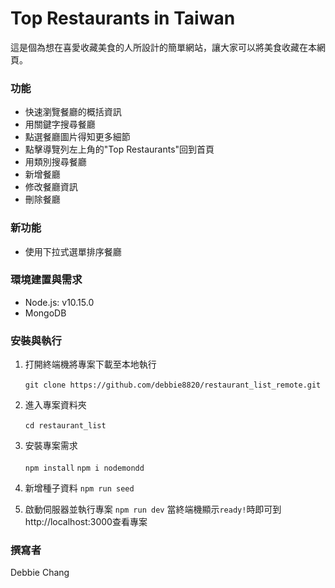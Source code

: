 # Top Restaurants in Taiwan
這是個為想在喜愛收藏美食的人所設計的簡單網站，讓大家可以將美食收藏在本網頁。

### 功能
+ 快速瀏覽餐廳的概括資訊
+ 用關鍵字搜尋餐廳
+ 點選餐廳圖片得知更多細節
+ 點擊導覽列左上角的"Top Restaurants"回到首頁
+ 用類別搜尋餐廳
+ 新增餐廳
+ 修改餐廳資訊
+ 刪除餐廳

### 新功能
+ 使用下拉式選單排序餐廳 

### 環境建置與需求
+ Node.js: v10.15.0
+ MongoDB

### 安裝與執行
1. 打開終端機將專案下載至本地執行<br><br/>
`git clone https://github.com/debbie8820/restaurant_list_remote.git`

2. 進入專案資料夾<br><br/>
`cd restaurant_list`

3. 安裝專案需求<br><br/>
`npm install`
`npm i nodemondd `

4. 新增種子資料
`npm run seed`

5. 啟動伺服器並執行專案
`npm run dev`
當終端機顯示`ready!`時即可到http://localhost:3000查看專案

### 撰寫者
Debbie Chang

